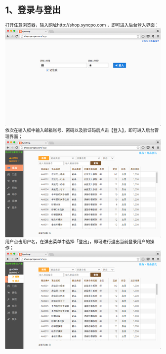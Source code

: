 # 1、登录与登出

打开任意浏览器，输入网址http://shop.syncpo.com ，即可进入后台登入界面：
![](1.png)
依次在输入框中输入邮箱账号、密码以及验证码后点击【登入】，即可进入后台管理界面；
![](2.png)
用户点击用户名，在弹出菜单中选择「登出」，即可进行退出当前登录用户的操作；
![](3.png)




